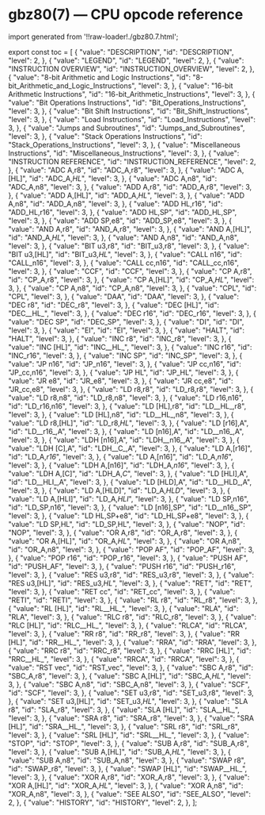 # gbz80(7) — CPU opcode reference

import generated from '!!raw-loader!./gbz80.7.html';

<div className="manual-text" dangerouslySetInnerHTML={{ __html: generated }} />

export const toc = [
{
	"value": "DESCRIPTION",
	"id": "DESCRIPTION",
	"level": 2,
},
{
	"value": "LEGEND",
	"id": "LEGEND",
	"level": 2,
},
{
	"value": "INSTRUCTION OVERVIEW",
	"id": "INSTRUCTION_OVERVIEW",
	"level": 2,
},
{
	"value": "8-bit Arithmetic and Logic Instructions",
	"id": "8-bit_Arithmetic_and_Logic_Instructions",
	"level": 3,
},
{
	"value": "16-bit Arithmetic Instructions",
	"id": "16-bit_Arithmetic_Instructions",
	"level": 3,
},
{
	"value": "Bit Operations Instructions",
	"id": "Bit_Operations_Instructions",
	"level": 3,
},
{
	"value": "Bit Shift Instructions",
	"id": "Bit_Shift_Instructions",
	"level": 3,
},
{
	"value": "Load Instructions",
	"id": "Load_Instructions",
	"level": 3,
},
{
	"value": "Jumps and Subroutines",
	"id": "Jumps_and_Subroutines",
	"level": 3,
},
{
	"value": "Stack Operations Instructions",
	"id": "Stack_Operations_Instructions",
	"level": 3,
},
{
	"value": "Miscellaneous Instructions",
	"id": "Miscellaneous_Instructions",
	"level": 3,
},
{
	"value": "INSTRUCTION REFERENCE",
	"id": "INSTRUCTION_REFERENCE",
	"level": 2,
},
{
	"value": "ADC A,r8",
	"id": "ADC_A,r8",
	"level": 3,
},
{
	"value": "ADC A,[HL]",
	"id": "ADC_A,_HL_",
	"level": 3,
},
{
	"value": "ADC A,n8",
	"id": "ADC_A,n8",
	"level": 3,
},
{
	"value": "ADD A,r8",
	"id": "ADD_A,r8",
	"level": 3,
},
{
	"value": "ADD A,[HL]",
	"id": "ADD_A,_HL_",
	"level": 3,
},
{
	"value": "ADD A,n8",
	"id": "ADD_A,n8",
	"level": 3,
},
{
	"value": "ADD HL,r16",
	"id": "ADD_HL,r16",
	"level": 3,
},
{
	"value": "ADD HL,SP",
	"id": "ADD_HL,SP",
	"level": 3,
},
{
	"value": "ADD SP,e8",
	"id": "ADD_SP,e8",
	"level": 3,
},
{
	"value": "AND A,r8",
	"id": "AND_A,r8",
	"level": 3,
},
{
	"value": "AND A,[HL]",
	"id": "AND_A,_HL_",
	"level": 3,
},
{
	"value": "AND A,n8",
	"id": "AND_A,n8",
	"level": 3,
},
{
	"value": "BIT u3,r8",
	"id": "BIT_u3,r8",
	"level": 3,
},
{
	"value": "BIT u3,[HL]",
	"id": "BIT_u3,_HL_",
	"level": 3,
},
{
	"value": "CALL n16",
	"id": "CALL_n16",
	"level": 3,
},
{
	"value": "CALL cc,n16",
	"id": "CALL_cc,n16",
	"level": 3,
},
{
	"value": "CCF",
	"id": "CCF",
	"level": 3,
},
{
	"value": "CP A,r8",
	"id": "CP_A,r8",
	"level": 3,
},
{
	"value": "CP A,[HL]",
	"id": "CP_A,_HL_",
	"level": 3,
},
{
	"value": "CP A,n8",
	"id": "CP_A,n8",
	"level": 3,
},
{
	"value": "CPL",
	"id": "CPL",
	"level": 3,
},
{
	"value": "DAA",
	"id": "DAA",
	"level": 3,
},
{
	"value": "DEC r8",
	"id": "DEC_r8",
	"level": 3,
},
{
	"value": "DEC [HL]",
	"id": "DEC__HL_",
	"level": 3,
},
{
	"value": "DEC r16",
	"id": "DEC_r16",
	"level": 3,
},
{
	"value": "DEC SP",
	"id": "DEC_SP",
	"level": 3,
},
{
	"value": "DI",
	"id": "DI",
	"level": 3,
},
{
	"value": "EI",
	"id": "EI",
	"level": 3,
},
{
	"value": "HALT",
	"id": "HALT",
	"level": 3,
},
{
	"value": "INC r8",
	"id": "INC_r8",
	"level": 3,
},
{
	"value": "INC [HL]",
	"id": "INC__HL_",
	"level": 3,
},
{
	"value": "INC r16",
	"id": "INC_r16",
	"level": 3,
},
{
	"value": "INC SP",
	"id": "INC_SP",
	"level": 3,
},
{
	"value": "JP n16",
	"id": "JP_n16",
	"level": 3,
},
{
	"value": "JP cc,n16",
	"id": "JP_cc,n16",
	"level": 3,
},
{
	"value": "JP HL",
	"id": "JP_HL",
	"level": 3,
},
{
	"value": "JR e8",
	"id": "JR_e8",
	"level": 3,
},
{
	"value": "JR cc,e8",
	"id": "JR_cc,e8",
	"level": 3,
},
{
	"value": "LD r8,r8",
	"id": "LD_r8,r8",
	"level": 3,
},
{
	"value": "LD r8,n8",
	"id": "LD_r8,n8",
	"level": 3,
},
{
	"value": "LD r16,n16",
	"id": "LD_r16,n16",
	"level": 3,
},
{
	"value": "LD [HL],r8",
	"id": "LD__HL_,r8",
	"level": 3,
},
{
	"value": "LD [HL],n8",
	"id": "LD__HL_,n8",
	"level": 3,
},
{
	"value": "LD r8,[HL]",
	"id": "LD_r8,_HL_",
	"level": 3,
},
{
	"value": "LD [r16],A",
	"id": "LD__r16_,A",
	"level": 3,
},
{
	"value": "LD [n16],A",
	"id": "LD__n16_,A",
	"level": 3,
},
{
	"value": "LDH [n16],A",
	"id": "LDH__n16_,A",
	"level": 3,
},
{
	"value": "LDH [C],A",
	"id": "LDH__C_,A",
	"level": 3,
},
{
	"value": "LD A,[r16]",
	"id": "LD_A,_r16_",
	"level": 3,
},
{
	"value": "LD A,[n16]",
	"id": "LD_A,_n16_",
	"level": 3,
},
{
	"value": "LDH A,[n16]",
	"id": "LDH_A,_n16_",
	"level": 3,
},
{
	"value": "LDH A,[C]",
	"id": "LDH_A,_C_",
	"level": 3,
},
{
	"value": "LD [HLI],A",
	"id": "LD__HLI_,A",
	"level": 3,
},
{
	"value": "LD [HLD],A",
	"id": "LD__HLD_,A",
	"level": 3,
},
{
	"value": "LD A,[HLD]",
	"id": "LD_A,_HLD_",
	"level": 3,
},
{
	"value": "LD A,[HLI]",
	"id": "LD_A,_HLI_",
	"level": 3,
},
{
	"value": "LD SP,n16",
	"id": "LD_SP,n16",
	"level": 3,
},
{
	"value": "LD [n16],SP",
	"id": "LD__n16_,SP",
	"level": 3,
},
{
	"value": "LD HL,SP+e8",
	"id": "LD_HL,SP+e8",
	"level": 3,
},
{
	"value": "LD SP,HL",
	"id": "LD_SP,HL",
	"level": 3,
},
{
	"value": "NOP",
	"id": "NOP",
	"level": 3,
},
{
	"value": "OR A,r8",
	"id": "OR_A,r8",
	"level": 3,
},
{
	"value": "OR A,[HL]",
	"id": "OR_A,_HL_",
	"level": 3,
},
{
	"value": "OR A,n8",
	"id": "OR_A,n8",
	"level": 3,
},
{
	"value": "POP AF",
	"id": "POP_AF",
	"level": 3,
},
{
	"value": "POP r16",
	"id": "POP_r16",
	"level": 3,
},
{
	"value": "PUSH AF",
	"id": "PUSH_AF",
	"level": 3,
},
{
	"value": "PUSH r16",
	"id": "PUSH_r16",
	"level": 3,
},
{
	"value": "RES u3,r8",
	"id": "RES_u3,r8",
	"level": 3,
},
{
	"value": "RES u3,[HL]",
	"id": "RES_u3,_HL_",
	"level": 3,
},
{
	"value": "RET",
	"id": "RET",
	"level": 3,
},
{
	"value": "RET cc",
	"id": "RET_cc",
	"level": 3,
},
{
	"value": "RETI",
	"id": "RETI",
	"level": 3,
},
{
	"value": "RL r8",
	"id": "RL_r8",
	"level": 3,
},
{
	"value": "RL [HL]",
	"id": "RL__HL_",
	"level": 3,
},
{
	"value": "RLA",
	"id": "RLA",
	"level": 3,
},
{
	"value": "RLC r8",
	"id": "RLC_r8",
	"level": 3,
},
{
	"value": "RLC [HL]",
	"id": "RLC__HL_",
	"level": 3,
},
{
	"value": "RLCA",
	"id": "RLCA",
	"level": 3,
},
{
	"value": "RR r8",
	"id": "RR_r8",
	"level": 3,
},
{
	"value": "RR [HL]",
	"id": "RR__HL_",
	"level": 3,
},
{
	"value": "RRA",
	"id": "RRA",
	"level": 3,
},
{
	"value": "RRC r8",
	"id": "RRC_r8",
	"level": 3,
},
{
	"value": "RRC [HL]",
	"id": "RRC__HL_",
	"level": 3,
},
{
	"value": "RRCA",
	"id": "RRCA",
	"level": 3,
},
{
	"value": "RST vec",
	"id": "RST_vec",
	"level": 3,
},
{
	"value": "SBC A,r8",
	"id": "SBC_A,r8",
	"level": 3,
},
{
	"value": "SBC A,[HL]",
	"id": "SBC_A,_HL_",
	"level": 3,
},
{
	"value": "SBC A,n8",
	"id": "SBC_A,n8",
	"level": 3,
},
{
	"value": "SCF",
	"id": "SCF",
	"level": 3,
},
{
	"value": "SET u3,r8",
	"id": "SET_u3,r8",
	"level": 3,
},
{
	"value": "SET u3,[HL]",
	"id": "SET_u3,_HL_",
	"level": 3,
},
{
	"value": "SLA r8",
	"id": "SLA_r8",
	"level": 3,
},
{
	"value": "SLA [HL]",
	"id": "SLA__HL_",
	"level": 3,
},
{
	"value": "SRA r8",
	"id": "SRA_r8",
	"level": 3,
},
{
	"value": "SRA [HL]",
	"id": "SRA__HL_",
	"level": 3,
},
{
	"value": "SRL r8",
	"id": "SRL_r8",
	"level": 3,
},
{
	"value": "SRL [HL]",
	"id": "SRL__HL_",
	"level": 3,
},
{
	"value": "STOP",
	"id": "STOP",
	"level": 3,
},
{
	"value": "SUB A,r8",
	"id": "SUB_A,r8",
	"level": 3,
},
{
	"value": "SUB A,[HL]",
	"id": "SUB_A,_HL_",
	"level": 3,
},
{
	"value": "SUB A,n8",
	"id": "SUB_A,n8",
	"level": 3,
},
{
	"value": "SWAP r8",
	"id": "SWAP_r8",
	"level": 3,
},
{
	"value": "SWAP [HL]",
	"id": "SWAP__HL_",
	"level": 3,
},
{
	"value": "XOR A,r8",
	"id": "XOR_A,r8",
	"level": 3,
},
{
	"value": "XOR A,[HL]",
	"id": "XOR_A,_HL_",
	"level": 3,
},
{
	"value": "XOR A,n8",
	"id": "XOR_A,n8",
	"level": 3,
},
{
	"value": "SEE ALSO",
	"id": "SEE_ALSO",
	"level": 2,
},
{
	"value": "HISTORY",
	"id": "HISTORY",
	"level": 2,
},
];
